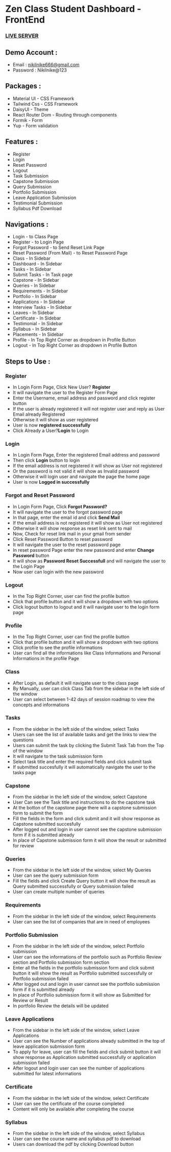 # Zen Class Student Dashboard - FrontEnd

### [LIVE SERVER](https://zen-class-student-dashboard-fe.netlify.app)

## Demo Account : 

* Email : nikilnike666@gmail.com
* Password : Nikilnike@123

## Packages : 

* Material UI - CSS Framework
* Tailwind Css - CSS Framework
* DaisyUI - Theme
* React Router Dom - Routing through components
* Formik - Form
* Yup - Form validation

## Features :

* Register
* Login
* Reset Password
* Logout
* Task Submission
* Capstone Submission
* Query Submission
* Portfolio Submission
* Leave Application Submission
* Testimonial Submission
* Syllabus Pdf Download

## Navigations : 

* Login - to Class Page
* Register - to Login Page
* Forgot Password - to Send Reset Link Page
* Reset Password (From Mail) - to Reset Password Page
* Class - In Sidebar
* Dashboard - In Sidebar
* Tasks - In Sidebar
* Submit Tasks - In Task page
* Capstone - In Sidebar
* Queries - In Sidebar
* Requirements - In Sidebar
* Portfolio - In Sidebar
* Applications - In Sidebar
* Interview Tasks - In Sidebar
* Leaves - In Sidebar
* Certificate - In Sidebar
* Testimonial - In Sidebar
* Syllabus - In Sidebar
* Placements - In Sidebar
* Profile - In Top Right Corner as dropdown in Profile Button
* Logout - In Top Right Corner as dropdown in Profile Button

## Steps to Use : 

### Register

* In Login Form Page, Click New User? <b>Register</b>
* It will navigate the user to the Register Form Page
* Enter the Username, email address and password and click register button
* If the user is already registered it will not register user and reply as User Email already Registered
* Otherwise it will show as user registered
* User is now <b>registered successfully</b>
* Click Already a User?<b>Login</b> to Login

### Login

* In Login Form Page, Enter the registered Email address and password
* Then click <b>Login</b> button to login
* If the email address is not registered it will show as User not registered
* Or the password is not valid it will show as Invalid password
* Otherwise it will login user and navigate the page the home page
* User is now <b>Logged in successfully</b>

### Forgot and Reset Password

* In Login Form Page, Click <b>Forgot Password?</b>
* It will navigate the user to the forgot password page
* In that page, enter the email id and click <b>Send Mail</b>
* If the email address is not registered it will show as User not registered
* Otherwise it will show response as reset link sent to mail
* Now, Check for reset link mail in your gmail from sender
* Click Reset Password Button to reset password
* It will navigate the user to the reset password page
* In reset password Page enter the new password and enter <b>Change Password</b> button
* It will show as <b>Password Reset Successfull</b> and will navigate the user to the Login Page
* Now user can login with the new password

### Logout

* In the Top Right Corner, user can find the profile button
* Click that profile button and it will show a dropdown with two options
* Click logout button to logout and it will navigate user to the login form page

### Profile

* In the Top Right Corner, user can find the profile button
* Click that profile button and it will show a dropdown with two options
* Click profile to see the profile informations
* User can find all the informations like Class Informations and Personal Informations in the profile Page

### Class

* After Login, as default it will navigate user to the class page
* By Manually, user can click Class Tab from the sidebar in the left side of the window
* User can select between 1-42 days of session roadmap to view the concepts and informations

### Tasks

* From the sidebar in the left side of the window, select Tasks
* Users can see the list of available tasks and get the links to view the questions
* Users can submit the task by clicking the Submit Task Tab from the Top of the window
* It will navigate to the task submission form
* Select task title and enter the required fields and click submit task
* If submitted succesfully it will automatically navigate the user to the tasks page

### Capstone

* From the sidebar in the left side of the window, select Capstone
* User Can see the Task title and instructions to do the capstone task
* At the botton of the capstone page there will a capstone submission form to submit the form
* Fill the fields in the form and click submit and it will show response as Capstone submitted succesfully
* After logged out and login in user cannot see the capstone submission form if it is submitted already
* In place of Capstone submission form it will show the result or submitted for review

### Queries

* From the sidebar in the left side of the window, select My Queries
* User can see the query submission form
* Fill the fields and click Create Query button it will show the result as Query submitted successfully or Query submission failed
* User can create multiple number of queries

### Requirements

* From the sidebar in the left side of the window, select Requirements
* User can see the list of companies that are in need of employees

### Portfolio Submission

* From the sidebar in the left side of the window, select Portfolio submission
* User can see the informations of the portfolio such as Portfolio Review section and Portfolio submission form section
* Enter all the fields in the portfolio submission form and click submit button it will show the result as Portfolio submitted successfully or Portfolio submission failed
* After logged out and login in user cannot see the portfolio submission form if it is submitted already
* In place of Portfolio submission form it will show as Submitted for Review or Result
* In portfolio Review the details will be updated

### Leave Applications

* From the sidebar in the left side of the window, select Leave Applications
* User can see the Number of applications already submitted in the top of leave application submission form
* To apply for leave, user can fill the fields and click submit button it will show response as Application submitted successfully or application submission failed
* After logout and login user can see the number of applications submitted for latest informations

### Certificate

* From the sidebar in the left side of the window, select Certificate
* User can see the certificate of the course completed
* Content will only be available after completing the course


### Syllabus

* From the sidebar in the left side of the window, select Syllabus
* User can see the course name and syllabus pdf to download
* Users can download the pdf by clicking Download button
